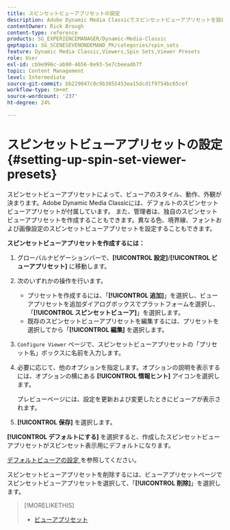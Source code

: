 ```yaml
---
title: スピンセットビューアプリセットの設定
description: Adobe Dynamic Media Classicでスピンセットビューアプリセットを設定する方法について説明します。
contentOwner: Rick Brough
content-type: reference
products: SG_EXPERIENCEMANAGER/Dynamic-Media-Classic
geptopics: SG_SCENESEVENONDEMAND_PK/categories/spin_sets
feature: Dynamic Media Classic,Viewers,Spin Sets,Viewer Presets
role: User
exl-id: cb9e996c-ab90-4656-8e93-5e7cbeeadb7f
topic: Content Management
level: Intermediate
source-git-commit: bb229047c0c9b3855453ea15dcd1f9754bc65cef
workflow-type: tm+mt
source-wordcount: '237'
ht-degree: 24%

---
```


# スピンセットビューアプリセットの設定{#setting-up-spin-set-viewer-presets}

スピンセットビューアプリセットによって、ビューアのスタイル、動作、外観が決まります。Adobe Dynamic Media Classicには、デフォルトのスピンセットビューアプリセットが付属しています。 また、管理者は、独自のスピンセットビューアプリセットを作成することもできます。異なる色、境界線、フォントおよび画像設定のスピンセットビューアプリセットを設定することもできます。

**スピンセットビューアプリセットを作成するには：**

1. グローバルナビゲーションバーで、**[!UICONTROL 設定]**/**[!UICONTROL ビューアプリセット]** に移動します。
1. 次のいずれかの操作を行います。

   * プリセットを作成するには、「**[!UICONTROL 追加]**」を選択し、ビューアプリセットを追加ダイアログボックスでプラットフォームを選択し、「**[!UICONTROL スピンセットビューア]**」を選択します。
   * 既存のスピンセットビューアプリセットを編集するには、プリセットを選択してから「**[!UICONTROL 編集]** を選択します。

1. `Configure Viewer` ページで、スピンセットビューアプリセットの「プリセット名」ボックスに名前を入力します。
1. 必要に応じて、他のオプションを指定します。オプションの説明を表示するには、オプションの横にある **[!UICONTROL 情報ヒント]** アイコンを選択します。

   プレビューページには、設定を更新および変更したときにビューアが表示されます。

1. **[!UICONTROL 保存]** を選択します。

**[!UICONTROL デフォルトにする]** を選択すると、作成したスピンセットビューアプリセットがスピンセット表示用にデフォルトになります。

[ デフォルトビューアの設定 ](application-setup.md#configuring_default_viewers) を参照してください。

スピンセットビューアプリセットを削除するには、ビューアプリセットページでスピンセットビューアプリセットを選択して、「**[!UICONTROL 削除]**」を選択します。

>[!MORELIKETHIS]
>
>* [ビューアプリセット](application-setup.md#viewer_presets)
